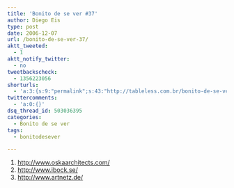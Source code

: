```yaml
---
title: 'Bonito de se ver #37'
author: Diego Eis
type: post
date: 2006-12-07
url: /bonito-de-se-ver-37/
aktt_tweeted:
  - 1
aktt_notify_twitter:
  - no
tweetbackscheck:
  - 1356223056
shorturls:
  - 'a:3:{s:9:"permalink";s:43:"http://tableless.com.br/bonito-de-se-ver-37";s:7:"tinyurl";s:26:"http://tinyurl.com/3vyvvue";s:4:"isgd";s:19:"http://is.gd/188jze";}'
twittercomments:
  - 'a:0:{}'
dsq_thread_id: 503036395
categories:
  - Bonito de se ver
tags:
  - bonitodesever

---
```

  1. <http://www.oskaarchitects.com/>
  2. <http://www.ibock.se/>
  3. <http://www.artnetz.de/>